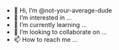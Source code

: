 - 👋 Hi, I’m @not-your-average-dude
- 👀 I’m interested in ...
- 🌱 I’m currently learning ...
- 💞️ I’m looking to collaborate on ...
- 📫 How to reach me ...

<!---
not-your-average-dude/not-your-average-dude is a ✨ special ✨ repository because its `README.md` (this file) appears on your GitHub profile.
You can click the Preview link to take a look at your changes.
--->
